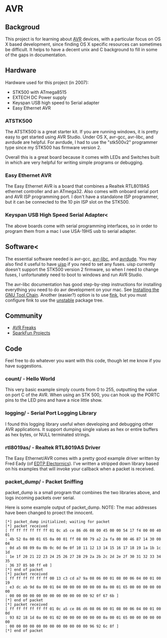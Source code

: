 # AVR

## Backgroud

This project is for learning about [AVR](http:////www.atmel.com/products/AVR/)
devices, with a particular focus on OS X based development, since finding OS X
specific resources can sometimes be difficult.  It helps to have a decent unix
and C background to fill in some of the gaps in documentation.

## Hardware

Hardware used for this project (in 2007):

* STK500 with ATmega8515
* EXTECH DC Power supply
* Keyspan USB high speed to Serial adapter
* Easy Ethernet AVR

### ATSTK500

The ATSTK500 is a great starter kit.  If you are running windows, it is pretty
easy to get started using AVR Studio.  Under OS X, avr-gcc, avr-libc, and
avrdude are helpful.  For avrdude, I had to use the "stk500v2" programmer type
since my STK500 has firmware version 2.

Overall this is a great board because it comes with LEDs and Switches built in
which are very helpful for writing simple programs or debugging.

### Easy Ethernet AVR
<p>
The Easy Ethernet AVR is a board that combines a Realtek RTL8019AS ethernet
controller and an ATmega32.  Also comes with onboard serial port and AVR ISP
programming port.  I don't have a standalone ISP programmer, but it can be
connected to the 10 pin ISP slot on the STK500.

### Keyspan USB High Speed Serial Adapter<

The above boards come with serial programming interfaces, so in order to
program them from a mac I use USA-19HS usb to serial adapter.

## Software<

The essential software needed is avr-gcc, [avr-libc](http://www.nongnu.org/avr-libc),
and [avrdude](http://www.bsdhome.com/avrdude/).  You may also find it useful to
have [uisp](https://www.nongnu.org/uisp/) if you need to set any fuses.  uisp
currently doesn't support the STK500 version 2 firmware, so when I need to
change fuses, I unfortunately need to boot to windows and run AVR Studio.

The avr-libc documentation has good step-by-step instructions for installing
everything you need to do avr development on your mac.
See [Installing the GNU Tool Chain](http://www.nongnu.org/avr-libc/user-manual/install_tools.html).
Another (easier?) option is to use [fink](http://www.finkproject.org/), but you
must configure fink to use the [unstable](http://www.finkproject.org/faq/usage-fink.php?phpLang=en#unstable)
package tree.

## Community

* [AVR Freaks](http://www.avrfreaks.net/)
* [SparkFun Projects](https://www.sparkfun.com/index?p=tutorials)

## Code

Feel free to do whatever you want with this code, though let me know if you
have suggestions.

### count/ - Hello World

This very basic example simply counts from 0 to 255, outputting the value on
port C of the AVR.  When using an STK 500, you can hook up the PORTC pins to
the LED pins and have a nice little show.

### logging/ - Serial Port Logging Library

I found this logging library useful when developing and debugging other AVR
applications.  It support dumping single values as hex or entire buffers as hex
bytes, or NULL terminated strings.

### rtl8019as/ - Realtek RTL8019AS Driver

The Easy Ethernet/AVR comes with a pretty good example driver written by Fred Eady (of <a href="http://www.edtp.com">EDTP Electornics</a>).
I've written a stripped down library based on his examples that will invoke
your callback when a packet is received.

### packet_dump/ - Packet Sniffing

packet_dump is a small program that combines the two libraries above, and logs incoming packets over serial.

Here is some example output of packet_dump. NOTE: The mac addresses have been changed to proect the innocent.

```
[*] packet_dump initialized; waiting for packet
[*] packet received
[ ff ff ff ff ff ff 01 0c a5 ce 86 d6 08 00 45 00 00 54 17 f4 00 00 40 01 
: 4b 52 0a 00 01 65 0a 00 01 ff 08 00 79 a2 2a fa 00 00 46 87 14 30 00 04 
: 0d a5 08 09 0a 0b 0c 0d 0e 0f 10 11 12 13 14 15 16 17 18 19 1a 1b 1c 1d 
: 1e 1f 20 21 22 23 24 25 26 27 28 29 2a 2b 2c 2d 2e 2f 30 31 32 33 34 35 
: 36 37 85 b0 ff e8 ]
[*] end of packet
[*] packet received
[ ff ff ff ff ff ff 00 13 c3 cd a7 9a 08 06 00 01 08 00 06 04 00 01 00 19 
: e3 dc ab 9d 0a 00 01 04 00 00 00 00 00 00 0a 00 01 65 00 00 00 00 00 00 
: 00 00 00 00 00 00 00 00 00 00 00 00 92 0f 67 6b ]
[*] end of packet
[*] packet received
[ ff ff ff ff ff ff 01 0c a5 ce 86 d6 08 06 00 01 08 00 06 04 00 01 00 0d 
: 93 82 18 1d 0a 00 01 02 00 00 00 00 00 00 0a 00 01 65 00 00 00 00 00 00 
: 00 00 00 00 00 00 00 00 00 00 00 00 96 92 6c 8f ]
[*] end of packet
```



